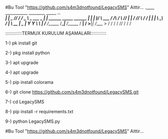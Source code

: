 #Bu Tool "https://github.com/s4m3dnotfound/LegacySMS" Aittir...
.____     ___________ ________    _____  ______________.___.                         
|    |    \_   _____//  _____/   /  _  \ \_   ___ \__  |   |    ______ _____   ______
|    |     |    __)_/   \  ___  /  /_\  \/    \  \//   |   |   /  ___//     \ /  ___/
|    |___  |        \    \_\  \/    |    \     \___\____   |   \___ \|  Y Y  \\___ \ 
|_______ \/_______  /\______  /\____|__  /\______  / ______|  /____  >__|_|  /____  >
        \/        \/        \/         \/        \/\/              \/      \/     \/ 

:::::::::::::TERMUX KURULUM AŞAMALARI::::::::::::

1-) pk install git

2-) pkg install python

3-) apt upgrade

4-) apt upgrade

5-) pip install colorama

6-) git clone https://github.com/s4m3dnotfound/LegacySMS.git

7-) cd LegacySMS

8-) pip install -r requirements.txt

9-) python LegacySMS.py

#Bu Tool "https://github.com/s4m3dnotfound/LegacySMS" Aittir...